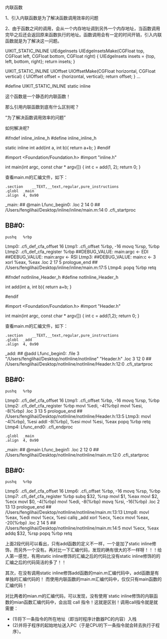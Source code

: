 
内联函数


1、引入内联函数是为了解决函数调用效率的问题

2、由于函数之间的调用，会从一个内存地址调到另外一个内存地址，当函数调用完毕之后还会返回原来函数执行的地址。函数调用会有一定的时间开销，引入内联函数就是为了解决这一问题。

UIKIT_STATIC_INLINE UIEdgeInsets UIEdgeInsetsMake(CGFloat top, CGFloat left, CGFloat bottom, CGFloat right) {
    UIEdgeInsets insets = {top, left, bottom, right};
    return insets;
}

UIKIT_STATIC_INLINE UIOffset UIOffsetMake(CGFloat horizontal, CGFloat vertical) {
    UIOffset offset = {horizontal, vertical};
    return offset;
}
...

#define UIKIT_STATIC_INLINE static inline

这个函数是一个静态的内联函数！

那么引用内联函数到底有什么区别呢？


“为了解决函数调用效率的问题”


如何解决呢?

#ifndef inline_inline_h
#define inline_inline_h

static inline int add(int a, int b){
    return a+b;
}
#endif

#import <Foundation/Foundation.h>
#import "inline.h"

int main(int argc, const char * argv[]) {
    int c = add(1, 2);
    return 0;
}



查看main.m的汇编文件，如下：

    .section    __TEXT,__text,regular,pure_instructions
    .globl  _main
    .align  4, 0x90
_main:                                  ## @main
Lfunc_begin0:
    .loc    2 14 0                  ## /Users/fenglihai/Desktop/inline/inline/main.m:14:0
    .cfi_startproc
## BB#0:
    pushq   %rbp
Ltmp0:
    .cfi_def_cfa_offset 16
Ltmp1:
    .cfi_offset %rbp, -16
    movq    %rsp, %rbp
Ltmp2:
    .cfi_def_cfa_register %rbp
    ##DEBUG_VALUE: main:argc <- EDI
    ##DEBUG_VALUE: main:argv <- RSI
Ltmp3:
    ##DEBUG_VALUE: main:c <- 3
    xorl    %eax, %eax
    .loc    2 17 5 prologue_end     ## /Users/fenglihai/Desktop/inline/inline/main.m:17:5
Ltmp4:
    popq    %rbp
    retq
    
    
    
#ifndef notInline_Header_h
#define notInline_Header_h

 int add(int a, int b){
    return a+b;
}

#endif


#import <Foundation/Foundation.h>
#import "Header.h"

int main(int argc, const char * argv[]) {
    int c = add(1,2);
    return 0;
}


查看main.m的汇编文件，如下：

    .section    __TEXT,__text,regular,pure_instructions
    .globl  _add
    .align  4, 0x90
_add:                                   ## @add
Lfunc_begin0:
    .file   3 "/Users/fenglihai/Desktop/notInline/notInline" "Header.h"
    .loc    3 12 0                  ## /Users/fenglihai/Desktop/notInline/notInline/Header.h:12:0
    .cfi_startproc
## BB#0:
    pushq   %rbp
Ltmp0:
    .cfi_def_cfa_offset 16
Ltmp1:
    .cfi_offset %rbp, -16
    movq    %rsp, %rbp
Ltmp2:
    .cfi_def_cfa_register %rbp
    movl    %edi, -4(%rbp)
    movl    %esi, -8(%rbp)
    .loc    3 13 5 prologue_end     ## /Users/fenglihai/Desktop/notInline/notInline/Header.h:13:5
Ltmp3:
    movl    -4(%rbp), %esi
    addl    -8(%rbp), %esi
    movl    %esi, %eax
    popq    %rbp
    retq
Ltmp4:
Lfunc_end0:
    .cfi_endproc

    .globl  _main
    .align  4, 0x90
_main:                                  ## @main
Lfunc_begin1:
    .loc    2 12 0                  ## /Users/fenglihai/Desktop/notInline/notInline/main.m:12:0
    .cfi_startproc
## BB#0:
    pushq   %rbp
Ltmp5:
    .cfi_def_cfa_offset 16
Ltmp6:
    .cfi_offset %rbp, -16
    movq    %rsp, %rbp
Ltmp7:
    .cfi_def_cfa_register %rbp
    subq    $32, %rsp
    movl    $1, %eax
    movl    $2, %ecx
    movl    $0, -4(%rbp)
    movl    %edi, -8(%rbp)
    movq    %rsi, -16(%rbp)
    .loc    2 13 13 prologue_end    ## /Users/fenglihai/Desktop/notInline/notInline/main.m:13:13
Ltmp8:
    movl    %eax, %edi
    movl    %ecx, %esi
    callq   _add
    xorl    %ecx, %ecx
    movl    %eax, -20(%rbp)
    .loc    2 14 5                  ## /Users/fenglihai/Desktop/notInline/notInline/main.m:14:5
    movl    %ecx, %eax
    addq    $32, %rsp
    popq    %rbp
    retq
    
上面2段代码可以看出，只有add函数的定义不一样，一个是加了static inline修饰，而另外一个没有。再对比一下汇编代码，发现的确有很大的不一样呀！！！给人第一感觉，有用static inline修饰的汇编之后的代码比没有static inline修饰的的汇编之后的代码简洁的多了！！

其次，在没有调用static inline修饰add函数的main.m汇编代码中，add函数是有单独的汇编代码的！ 
而使用内联函数的main.m汇编代码中，仅仅只有main函数的汇编代码！ 

对比两者的mian.m的汇编代码，可以发现，没有使用`static inline修饰的内联函数的mian函数汇编代码中，会出现 call 指令！这就是区别！调用call指令就是就需要： 
- (1)将下一条指令的所在地址（即当时程序计数器PC的内容）入栈 
- (2)并将子程序的起始地址送入PC（于是CPU的下一条指令就会转去执行子程序）。
